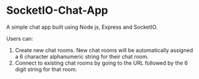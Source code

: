 # SocketIO-Chat-App

A simple chat app built using Node js, Express and SocketIO.

Users can:
1) Create new chat rooms. New chat rooms will be automatically assigned a 6 character alphanumeric string for their chat room.
2) Connect to existing chat rooms by going to the URL followed by the 6 digit string for that room.
